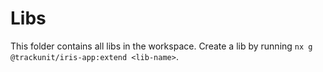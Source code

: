 # Libs

This folder contains all libs in the workspace.
Create a lib by running `nx g @trackunit/iris-app:extend <lib-name>`.

